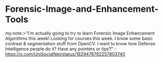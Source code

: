 # Forensic-Image-and-Enhancement-Tools
my.note:>"I'm actually going to try to learn Forensic Image Enhancement Algorithms this week!  Looking for courses this week. I know some basic contrast &amp; segmentation stuff from OpenCV.  I want to know how Defense Intelligence people do it? Have any pointers or tips?" - https://x.com/UniSocialNet/status/1829478782257803740
